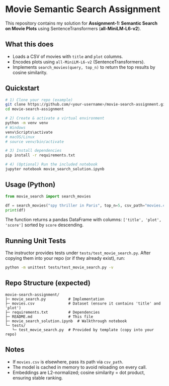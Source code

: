 # Movie Semantic Search Assignment

This repository contains my solution for **Assignment‑1: Semantic Search on Movie Plots** using SentenceTransformers (**all‑MiniLM‑L6‑v2**).

## What this does
- Loads a CSV of movies with `title` and `plot` columns.
- Encodes plots using `all-MiniLM-L6-v2` (SentenceTransformers).
- Implements `search_movies(query, top_n)` to return the top results by cosine similarity.

## Quickstart

```bash
# 1) Clone your repo (example)
git clone https://github.com/<your-username>/movie-search-assignment.git
cd movie-search-assignment

# 2) Create & activate a virtual environment
python -m venv venv
# Windows
venv\Scripts\activate
# macOS/Linux
# source venv/bin/activate

# 3) Install dependencies
pip install -r requirements.txt

# 4) (Optional) Run the included notebook
jupyter notebook movie_search_solution.ipynb
```

## Usage (Python)

```python
from movie_search import search_movies

df = search_movies("spy thriller in Paris", top_n=5, csv_path="movies.csv")
print(df)
```

The function returns a pandas DataFrame with columns: `['title', 'plot', 'score']` sorted by `score` descending.

## Running Unit Tests

The instructor provides tests under `tests/test_movie_search.py`. After copying them into your repo (or if they already exist), run:

```bash
python -m unittest tests/test_movie_search.py -v
```

## Repo Structure (expected)

```
movie-search-assignment/
├─ movie_search.py          # Implementation
├─ movies.csv               # Dataset (ensure it contains 'title' and 'plot')
├─ requirements.txt         # Dependencies
├─ README.md                # This file
├─ movie_search_solution.ipynb  # Walkthrough notebook
└─ tests/
   └─ test_movie_search.py  # Provided by template (copy into your repo)
```

## Notes
- If `movies.csv` is elsewhere, pass its path via `csv_path`.
- The model is cached in memory to avoid reloading on every call.
- Embeddings are L2-normalized; cosine similarity = dot product, ensuring stable ranking.
